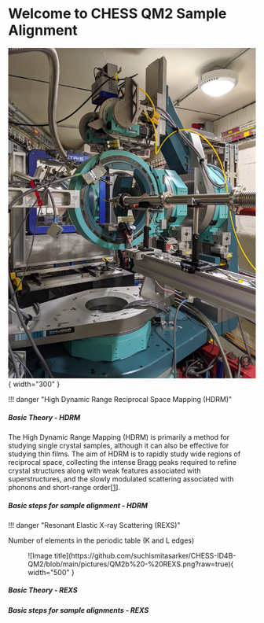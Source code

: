 # Welcome to CHESS QM2 Sample Alignment


![Image title](https://github.com/suchismitasarker/CHESS-photos/blob/main/beamline.jpeg?raw=true){ width="300" }

!!! danger "High Dynamic Range Reciprocal Space Mapping (HDRM)"


##### Basic Theory - HDRM

The High Dynamic Range Mapping (HDRM) is primarily a method for studying single crystal samples, although it can also be effective for studying thin films. The aim of HDRM is to rapidly study wide regions of reciprocal space, collecting the intense Bragg peaks required to refine crystal structures along with weak features associated with superstructures, and the slowly modulated scattering associated with phonons and short-range order[[1](https://www.chess.cornell.edu/srn-article-cartography-7-dimensions-chess)].


##### Basic steps for sample alignment - HDRM


!!! danger "Resonant Elastic X-ray Scattering (REXS)"

Number of elements in the periodic table (K and L edges)

<figure markdown>
  ![Image title](https://github.com/suchismitasarker/CHESS-ID4B-QM2/blob/main/pictures/QM2b%20-%20REXS.png?raw=true){ width="500" }
</figure>






##### Basic Theory - REXS


##### Basic steps for sample alignments - REXS



